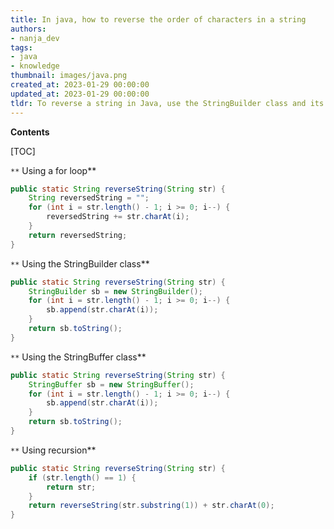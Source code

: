 ```yaml
---
title: In java, how to reverse the order of characters in a string
authors:
- nanja_dev
tags:
- java
- knowledge
thumbnail: images/java.png
created_at: 2023-01-29 00:00:00
updated_at: 2023-01-29 00:00:00
tldr: To reverse a string in Java, use the StringBuilder class and its reverse() method.
---
```


**Contents**

[TOC]

`**` Using a for loop**

```java
public static String reverseString(String str) {
    String reversedString = "";
    for (int i = str.length() - 1; i >= 0; i--) {
        reversedString += str.charAt(i);
    }
    return reversedString;
}
```

`**` Using the StringBuilder class**

```java
public static String reverseString(String str) {
    StringBuilder sb = new StringBuilder();
    for (int i = str.length() - 1; i >= 0; i--) {
        sb.append(str.charAt(i));
    }
    return sb.toString();
}
```

`**` Using the StringBuffer class**

```java
public static String reverseString(String str) {
    StringBuffer sb = new StringBuffer();
    for (int i = str.length() - 1; i >= 0; i--) {
        sb.append(str.charAt(i));
    }
    return sb.toString();
}
```

`**` Using recursion**

```java
public static String reverseString(String str) {
    if (str.length() == 1) {
        return str;
    }
    return reverseString(str.substring(1)) + str.charAt(0);
}
```
